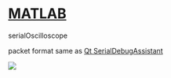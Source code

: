 [MATLAB](https://github.com/Hom-Wang/MATLAB)
========

serialOscilloscope  

packet format same as [Qt SerialDebugAssistant](https://github.com/Hom-Wang/SerialDebugAssistant)  

<img src="https://lh3.googleusercontent.com/-vXIrr0oy8ZU/VaPwrzqVvpI/AAAAAAAANBM/4xX3xmOaUUk/s800-Ic42/serial%252520data%252520-%252520acc.gif"/>
  